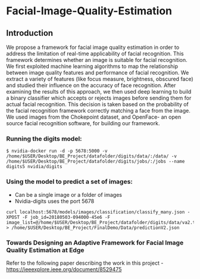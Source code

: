 # Facial-Image-Quality-Estimation

## Introduction
We propose a framework for facial image quality estimation in order to address the limitation of real-time applicability of facial recognition. This framework determines whether an image is suitable for facial recognition. We first exploited machine learning algorithms to map the relationship between image quality features and performance of facial recognition. We extract a variety of features (like focus measure, brightness, obscured face) and studied their influence on the accuracy of face recognition. After examining the results of this approach, we then used deep learning to build a binary classifier which accepts or rejects images before sending them for actual facial recognition. This decision is taken based on the probability of the facial recognition framework correctly matching a face from the image. We used images from the Chokepoint dataset, and OpenFace- an open source facial recognition software, for building our framework.

### Running the digits model: 

```
$ nvidia-docker run -d -p 5678:5000 -v /home/$USER/Desktop/BE_Project/datafolder/digits/data/:/data/ -v /home/$USER/Desktop/BE_Project/datafolder/digits/jobs/:/jobs --name digits5 nvidia/digits
```

### Using the model to predict a set of images:
- Can be a single image or a folder of images 
- Nvidia-digits uses the port 5678 
```
curl localhost:5678/models/images/classification/classify_many.json -XPOST -F job_id=20180503-094000-45e6 -F image_list=@/home/$USER/Desktop/BE_Project/datafolder/digits/data/va2.txt > /home/$USER/Desktop/BE_Project/FinalDemo/Data/predictionV2.json
```


### Towards Designing an Adaptive Framework for Facial Image Quality Estimation at Edge
Refer to the following paper describing the work in this project - 
https://ieeexplore.ieee.org/document/8529475

<br>

